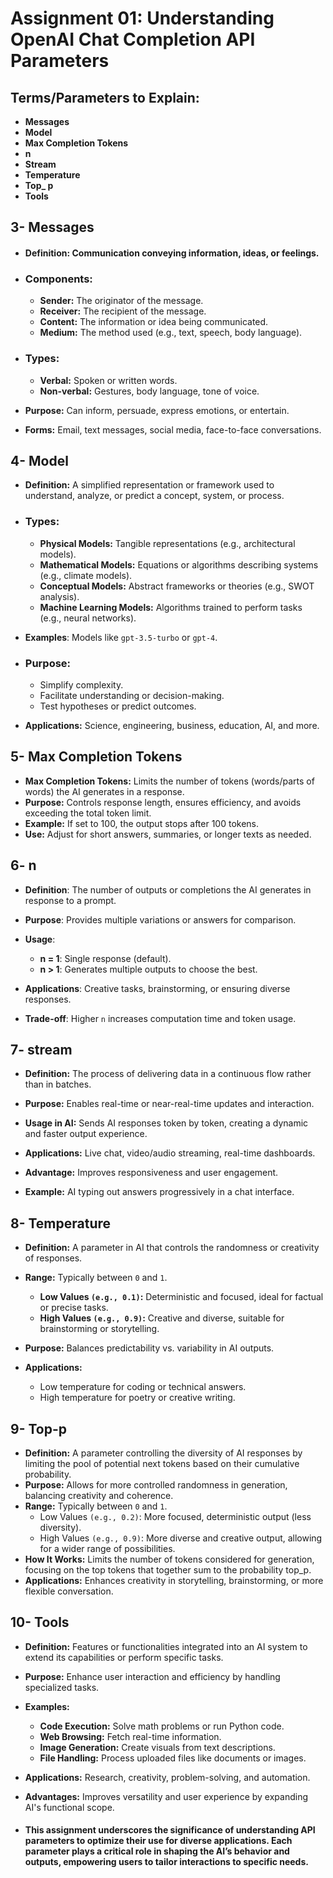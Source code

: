 # Assignment 01: Understanding OpenAI Chat Completion API Parameters

## Terms/Parameters to Explain:
- **Messages**
- **Model**  
- **Max Completion Tokens**
- **n**
- **Stream**
- **Temperature**
- **Top_ p**
- **Tools**

## 3- **Messages**

- #### **Definition**: Communication conveying information, ideas, or feelings.
- ### **Components:**
   - **Sender:** The originator of the message.
   - **Receiver:** The recipient of the message.
   - **Content:** The information or idea being   communicated.
   - **Medium:** The method used (e.g., text, speech, body language).
  
- ### **Types:**
   - **Verbal:** Spoken or written words.
   - **Non-verbal:** Gestures, body language, tone of voice.
- **Purpose:** Can inform, persuade, express emotions, or entertain.
- **Forms:** Email, text messages, social media, face-to-face conversations.  


## 4- **Model**

-  **Definition:** A simplified representation or framework used to understand, analyze, or predict a concept, system, or process.
  
- ### **Types:** 
  - **Physical Models:** Tangible representations (e.g., architectural models).
  - **Mathematical Models:** Equations or algorithms describing systems (e.g., climate models).
  - **Conceptual Models:** Abstract frameworks or theories (e.g., SWOT analysis).
  - **Machine Learning Models:** Algorithms trained to perform tasks (e.g., neural networks).
-  **Examples**: Models like `gpt-3.5-turbo` or `gpt-4`.

- ### **Purpose:**
   - Simplify complexity.
   - Facilitate understanding or decision-making.
   - Test hypotheses or predict outcomes. 
-  **Applications:** Science, engineering, business, education, AI, and more.

## 5- **Max Completion Tokens**

-  **Max Completion Tokens:** Limits the number of tokens (words/parts of words) the AI generates in a response.
-  **Purpose:** Controls response length, ensures efficiency, and avoids exceeding the total token limit.
-  **Example:** If set to 100, the output stops after 100 tokens.
-  **Use:** Adjust for short answers, summaries, or longer texts as needed.

## 6- **n**

-  **Definition**: The number of outputs or completions the AI generates in response to a prompt.
-  **Purpose**: Provides multiple variations or answers for comparison.
-  **Usage**:
   - **n = 1**: Single response (default).
   - **n > 1**: Generates multiple outputs to choose the best.

-   **Applications**: Creative tasks, brainstorming, or ensuring diverse responses.
-  **Trade-off**: Higher `n` increases computation time and token usage.

## 7- **stream**


- **Definition:** The process of delivering data in a continuous flow rather than in batches.
- **Purpose:** Enables real-time or near-real-time updates and interaction.
- **Usage in AI:** Sends AI responses token by token, creating a dynamic and faster output experience.

- **Applications:** Live chat, video/audio streaming, real-time dashboards.
- **Advantage:** Improves responsiveness and user engagement.
- **Example:** AI typing out answers progressively in a chat interface.

## 8- **Temperature**

- **Definition:** A parameter in AI that controls the randomness or creativity of responses.
- **Range:** Typically between `0` and `1`.

   - **Low Values `(e.g., 0.1)`:** Deterministic and focused, ideal for factual or precise tasks.
   - **High Values `(e.g., 0.9)`:** Creative and diverse, suitable for brainstorming or storytelling.
  
- **Purpose:** Balances predictability vs. variability in AI outputs.
- **Applications:**
   - Low temperature for coding or technical answers.
   - High temperature for poetry or creative writing.

## 9- **Top-p**

-  **Definition:** A parameter controlling the diversity of AI responses by limiting the pool of potential next tokens based on their cumulative probability.
-  **Purpose:** Allows for more controlled randomness in generation, balancing creativity and coherence.
-  **Range:** Typically between `0` and `1`.
   - Low Values `(e.g., 0.2)`: More focused, deterministic output (less diversity).
   - High Values `(e.g., 0.9)`: More diverse and creative output, allowing for a wider range of possibilities.
- **How It Works:** Limits the number of tokens considered for generation, focusing on the top tokens that together sum to the probability top_p.
-  **Applications:** Enhances creativity in storytelling, brainstorming, or more flexible conversation.

## 10- Tools

-  **Definition:**  Features or functionalities integrated into an AI system to extend its capabilities or perform specific tasks.
-  **Purpose:** Enhance user interaction and efficiency by handling specialized tasks.
- **Examples:**
   - **Code Execution:** Solve math problems or run Python code.
   - **Web Browsing:** Fetch real-time information.
   - **Image Generation:** Create visuals from text descriptions.
   - **File Handling:** Process uploaded files like documents or images.

- **Applications:** Research, creativity, problem-solving, and automation.
- **Advantages:** Improves versatility and user experience by expanding AI's functional scope.

- #### **This assignment underscores the significance of understanding API parameters to optimize their use for diverse applications. Each parameter plays a critical role in shaping the AI’s behavior and outputs, empowering users to tailor interactions to specific needs.**






  
